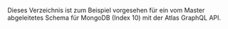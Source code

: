 Dieses Verzeichnis ist zum Beispiel vorgesehen für ein vom Master abgeleitetes Schema für MongoDB (Index 10) mit der Atlas GraphQL API.
